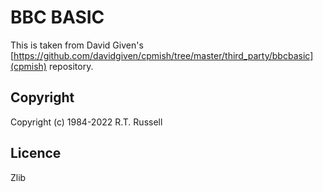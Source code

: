 # BBC BASIC

This is taken from David Given's [https://github.com/davidgiven/cpmish/tree/master/third_party/bbcbasic](cpmish) repository.

## Copyright

Copyright (c) 1984-2022 R.T. Russell

## Licence

Zlib

